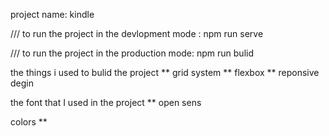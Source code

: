 project name: kindle


/// to run the project in the devlopment mode :
npm run serve

/// to run the project in the production mode:
npm run bulid

the things i used to bulid the project
** grid system
** flexbox 
** reponsive degin

the font that I used in the project
** open sens

colors 
** 